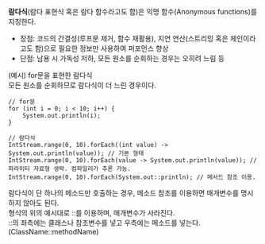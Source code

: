 **람다식**(람다 표현식 혹은 람다 함수라고도 함)은 익명 함수(Anonymous functions)를 지칭한다.
- 장점: 코드의 간결성(루프문 제거, 함수 재활용), 지연 연산(스트리밍 혹은 체인이라고도 함)으로 필요한 정보만 사용하여 퍼포먼스 향상
- 단점: 남용 시 가독성 저하, 모든 원소를 순회하는 경우는 오히려 느림 등
  
(예시) for문을 표현한 람다식  
모든 원소를 순회하므로 람다식이 더 느린 경우이다.
```
// for문
for (int i = 0; i < 10; i++) {
    System.out.println(i);
}

// 람다식
IntStream.range(0, 10).forEach((int value) -> System.out.println(value)); // 기본 형태
IntStream.range(0, 10).forEach(value -> System.out.println(value)); // 파라미터 자료형 생략. 컴파일러가 추론 가능.
IntStream.range(0, 10).forEach(System.out::println); // 메서드 참조 이용.
```
람다식이 단 하나의 메소드만 호출하는 경우, 메소드 참조를 이용하면 매개변수를 명시하지 않아도 된다.  
형식의 위의 예시대로 ::를 이용하며, 매개변수가 사라진다.  
::의 좌측에는 클래스나 참조변수를 넣고 우측에는 메소드를 넣는다. (ClassName::methodName)
